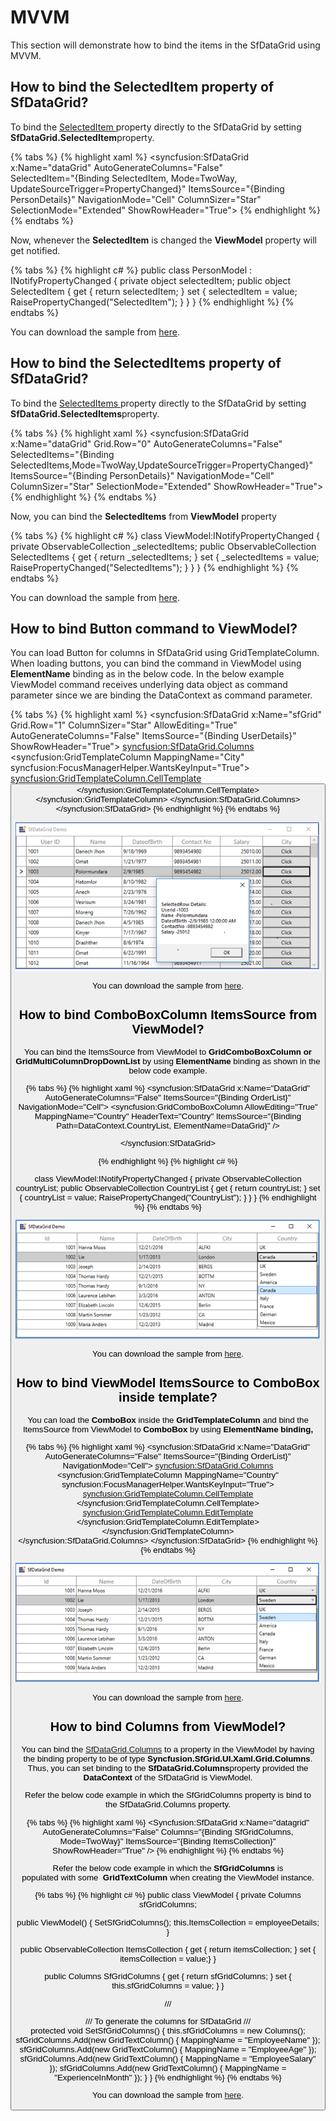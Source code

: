 # MVVM

This section will demonstrate how to bind the items in the SfDataGrid using MVVM.

## How to bind the SelectedItem property of SfDataGrid?

To bind the [SelectedItem ](http://help.syncfusion.com/cr/cref_files/wpf/sfdatagrid/Syncfusion.SfGrid.WPF~Syncfusion.UI.Xaml.Grid.SfGridBase~SelectedItem.html# "")property directly to the SfDataGrid by setting **SfDataGrid.SelectedItem**property.

{% tabs %}
{% highlight xaml %}
<syncfusion:SfDataGrid x:Name="dataGrid"
                        AutoGenerateColumns="False"  
                        SelectedItem="{Binding SelectedItem, Mode=TwoWay, UpdateSourceTrigger=PropertyChanged}"
                        ItemsSource="{Binding PersonDetails}"
                        NavigationMode="Cell"
                        ColumnSizer="Star"
                        SelectionMode="Extended"
                        ShowRowHeader="True">
{% endhighlight %}
{% endtabs %}

Now, whenever the **SelectedItem** is changed the **ViewModel** property will get notified.

{% tabs %}
{% highlight c# %}
public class PersonModel : INotifyPropertyChanged
{
          private object selectedItem;
          public object SelectedItem
          {
               get
               { 
                    return selectedItem;
               }
               set
               {
                   selectedItem = value;
                   RaisePropertyChanged("SelectedItem");
               }
         }
}
{% endhighlight %}
{% endtabs %}

You can download the sample from [here](http://www.syncfusion.com/downloads/support/directtrac/general/ze/SelectedItem-1872250691.zip# "").

## How to bind the SelectedItems property of SfDataGrid?

To bind the [SelectedItems ](http://help.syncfusion.com/cr/cref_files/wpf/sfdatagrid/Syncfusion.SfGrid.WPF~Syncfusion.UI.Xaml.Grid.SfGridBase~SelectedItem.html# "")property directly to the SfDataGrid by setting **SfDataGrid.SelectedItems**property.

{% tabs %}
{% highlight xaml %}
<syncfusion:SfDataGrid x:Name="dataGrid"
                                Grid.Row="0"
                                AutoGenerateColumns="False"                               
                                SelectedItems="{Binding SelectedItems,Mode=TwoWay,UpdateSourceTrigger=PropertyChanged}"
                                ItemsSource="{Binding PersonDetails}"
                                NavigationMode="Cell"
                                ColumnSizer="Star"
                                SelectionMode="Extended"
                                ShowRowHeader="True">
{% endhighlight %}
{% endtabs %}

Now, you can bind the **SelectedItems** from **ViewModel** property

{% tabs %}
{% highlight c# %}
class ViewModel:INotifyPropertyChanged
{
         private ObservableCollection<object> _selectedItems; 
         public ObservableCollection<object> SelectedItems
         {
                get
                {
                      return _selectedItems;
                }
                set
                {
                    _selectedItems = value;
                     RaisePropertyChanged("SelectedItems");
                }
         }
}
{% endhighlight %}
{% endtabs %}

You can download the sample from [here](http://www.syncfusion.com/downloads/support/directtrac/general/ze/SelectedItems1384772866.zip# "").

## How to bind Button command to ViewModel?

You can load Button for columns in SfDataGrid using GridTemplateColumn. When loading buttons, you can bind the command in ViewModel using **ElementName** binding as in the below code.
In the below example ViewModel command receives underlying data object as command parameter since we are binding the DataContext as command parameter.

{% tabs %}
{% highlight xaml %}
<syncfusion:SfDataGrid x:Name="sfGrid"
                                   Grid.Row="1"
                                   ColumnSizer="Star"
                                   AllowEditing="True"
                                   AutoGenerateColumns="False"
                                   ItemsSource="{Binding UserDetails}"
                                   ShowRowHeader="True">
<syncfusion:SfDataGrid.Columns>
    <syncfusion:GridTemplateColumn MappingName="City" syncfusion:FocusManagerHelper.WantsKeyInput="True">
        <syncfusion:GridTemplateColumn.CellTemplate>
            <DataTemplate>
                <Button  Content="Click" syncfusion:FocusManagerHelper.FocusedElement="True" 
                Command="{Binding Path=DataContext.RowDataCommand,ElementName=sfGrid}" CommandParameter="{Binding}"/>
            </DataTemplate>
        </syncfusion:GridTemplateColumn.CellTemplate>
    </syncfusion:GridTemplateColumn>
</syncfusion:SfDataGrid.Columns>
</syncfusion:SfDataGrid>
{% endhighlight %}
{% endtabs %}

![](MVVM_images/MVVM_img1.png)

You can download the sample from [here](http://www.syncfusion.com/downloads/support/directtrac/general/ze/ShowSelectedRowInformation-414969750.zip# "").

## How to bind ComboBoxColumn ItemsSource from ViewModel?

You can bind the ItemsSource from ViewModel to **GridComboBoxColumn or GridMultiColumnDropDownList** by using **ElementName** binding as shown in the below code example.

{% tabs %}
{% highlight xaml %}
<syncfusion:SfDataGrid x:Name="DataGrid"
                               AutoGenerateColumns="False"
                               ItemsSource="{Binding OrderList}"
                               NavigationMode="Cell">
          <syncfusion:GridComboBoxColumn AllowEditing="True" 
                                         MappingName="Country"
                                         HeaderText="Country"
                                         ItemsSource="{Binding Path=DataContext.CountryList,
                                                                     ElementName=DataGrid}" />

</syncfusion:SfDataGrid>

{% endhighlight %}
{% highlight c# %}

class ViewModel:INotifyPropertyChanged
{
         private ObservableCollection<string> countryList; 
         public ObservableCollection<string> CountryList
         {
                get
                {
                      return countryList;
                }
                set
                {
                     countryList = value;
                     RaisePropertyChanged("CountryList");
                }
         }
}
{% endhighlight %}
{% endtabs %}

![](MVVM_images/MVVM_img2.png)

You can download the sample from [here](http://www.syncfusion.com/downloads/support/directtrac/general/ze/BindViewModelItemstoComboBoxColumn-223289547.zip# ""). 

## How to bind ViewModel ItemsSource to ComboBox inside template?

You can load the **ComboBox** inside the **GridTemplateColumn** and bind the ItemsSource from ViewModel to **ComboBox** by using **ElementName binding,**

{% tabs %}
{% highlight xaml %}
<syncfusion:SfDataGrid x:Name="DataGrid"
                        AutoGenerateColumns="False"
               ItemsSource="{Binding OrderList}"                        
                       NavigationMode="Cell">
    <syncfusion:SfDataGrid.Columns>
          <syncfusion:GridTemplateColumn MappingName="Country" syncfusion:FocusManagerHelper.WantsKeyInput="True">
                    <syncfusion:GridTemplateColumn.CellTemplate>
                        <DataTemplate>
                            <TextBlock Text="{Binding Country}"/>
                        </DataTemplate>
                    </syncfusion:GridTemplateColumn.CellTemplate>
                    <syncfusion:GridTemplateColumn.EditTemplate>
                        <DataTemplate>
                            <ComboBox ItemsSource="{Binding Path=DataContext.CountryList, ElementName=DataGrid}" DisplayMemberPath="{Binding CountryList}"/>
                        </DataTemplate>
                    </syncfusion:GridTemplateColumn.EditTemplate>
                </syncfusion:GridTemplateColumn>           
    </syncfusion:SfDataGrid.Columns>
</syncfusion:SfDataGrid>
{% endhighlight %}
{% endtabs %}

![](MVVM_images/MVVM_img3.png)

You can download the sample from [here](http://www.syncfusion.com/downloads/support/directtrac/general/ze/BindViewModelItemstotemplateComboBoxColumn-1705267981.zip# "").

## How to bind Columns from ViewModel?

You can bind the [SfDataGrid.Columns](http://help.syncfusion.com/cr/cref_files/wpf/sfdatagrid/Syncfusion.SfGrid.WPF~Syncfusion.UI.Xaml.Grid.SfDataGrid~Columns.html# "") to a property in the ViewModel by having the binding property to be of type **Syncfusion.SfGrid.UI.Xaml.Grid.Columns**. Thus, you can set binding to the **SfDataGrid.Columns**property provided the **DataContext** of the SfDataGrid is ViewModel. 

Refer the below code example in which the SfGridColumns property is bind to the SfDataGrid.Columns property.

{% tabs %}
{% highlight xaml %}
<Syncfusion:SfDataGrid x:Name="datagrid"  
                        AutoGenerateColumns="False"
                        Columns="{Binding SfGridColumns, Mode=TwoWay}"
                        ItemsSource="{Binding ItemsCollection}"
                        ShowRowHeader="True" />
{% endhighlight %}
{% endtabs %}

Refer the below code example in which the **SfGridColumns** is populated with some 
**GridTextColumn** when creating the ViewModel instance.

{% tabs %}
{% highlight c# %}
public class ViewModel
{
 private Columns sfGridColumns;

 public ViewModel()
 {
    SetSfGridColumns();
    this.ItemsCollection = employeeDetails;
 }

 public ObservableCollection<BusinessObjects> ItemsCollection
 {
    get { return itemsCollection; }
    set { itemsCollection = value;}
 }

 public Columns SfGridColumns
 {
    get { return sfGridColumns; }
    set { this.sfGridColumns = value; }
 }

 /// <summary>
 /// To generate the columns for SfDataGrid
 /// </summary>
 protected void SetSfGridColumns()
 {
    this.sfGridColumns = new Columns();
    sfGridColumns.Add(new GridTextColumn() { MappingName = "EmployeeName" });
    sfGridColumns.Add(new GridTextColumn() { MappingName = "EmployeeAge" });
    sfGridColumns.Add(new GridTextColumn() { MappingName = "EmployeeSalary" });
    sfGridColumns.Add(new GridTextColumn() { MappingName = "ExperienceInMonth" });
 }
}
{% endhighlight %}
{% endtabs %}

You can download the sample from [here](http://www.syncfusion.com/downloads/support/directtrac/general/ze/ColumnCollection-341303193.zip# "").
